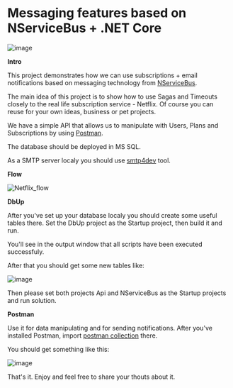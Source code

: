 # Messaging features based on NServiceBus + .NET Core
![image](https://user-images.githubusercontent.com/16143411/184549524-91da71bb-1c37-4860-a918-1a494a5e7934.png)

**Intro**

This project demonstrates how we can use subscriptions + email notifications based on messaging technology from [NServiceBus](https://particular.net/nservicebus).

The main idea of this project is to show how to use Sagas and Timeouts closely to the real life subscription service - Netflix. Of course you can reuse for your own ideas, business or pet projects.

We have a simple API that allows us to manipulate with Users, Plans and Subscriptions by using [Postman](https://www.postman.com/).

The database should be deployed in MS SQL.

As a SMTP server localy you should use [smtp4dev](https://github.com/rnwood/smtp4dev) tool.

**Flow**

![Netflix_flow](https://user-images.githubusercontent.com/16143411/184550959-2132f539-2adc-434b-8f66-b3fffa60699e.png)


**DbUp**

After you've set up your database localy you should create some useful tables there. Set the DbUp project as the Startup project, then build it and run. 

You'll see in the output window that all scripts have been executed successfuly.

After that you should get some new tables like:

![image](https://user-images.githubusercontent.com/16143411/184550231-fa0321e1-710a-4bcd-a245-8323e50661cc.png)

Then please set both projects Api and NServiceBus as the Startup projects and run solution.

**Postman**

Use it for data manipulating and for sending notifications. After you've installed Postman, import [postman collection](https://github.com/arsodrummer/Netflix/blob/master/Postman/Netflix.postman_collection.json) there.

You should get something like this:

![image](https://user-images.githubusercontent.com/16143411/184550296-0c4a9f2b-4550-48f5-b908-df506ca3a669.png)

That's it. Enjoy and feel free to share your thouts about it.
